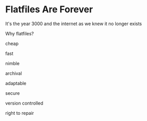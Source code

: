 # Flatfiles Are Forever

It's the year 3000 and the internet as we knew it no longer exists

Why flatfiles?

cheap

fast

nimble

archival

adaptable

secure

version controlled

right to repair